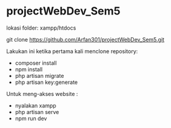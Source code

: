 # projectWebDev_Sem5

lokasi folder: xampp/htdocs

git clone https://github.com/Arfan301/projectWebDev_Sem5.git

Lakukan ini ketika pertama kali menclone repository:
- composer install
- npm install
- php artisan migrate
- php artisan key:generate

Untuk meng-akses website :
- nyalakan xampp
- php artisan serve
- npm run dev
